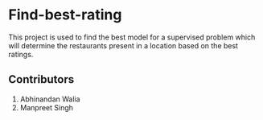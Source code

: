 # Find-best-rating
This project is used to find the best model for a supervised problem which will determine the restaurants present in a location based on the best ratings.

## Contributors
1. Abhinandan Walia
2. Manpreet Singh

